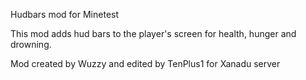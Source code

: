 Hudbars mod for Minetest

This mod adds hud bars to the player's screen for health, hunger and drowning.

Mod created by Wuzzy and edited by TenPlus1 for Xanadu server